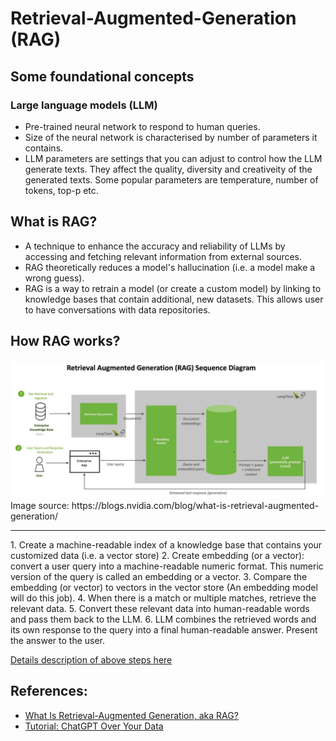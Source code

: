 # Retrieval-Augmented-Generation (RAG)

## Some foundational concepts
### Large language models (LLM)
- Pre-trained neural network to respond to human queries.
- Size of the neural network is characterised by number of parameters it contains.
- LLM parameters are settings that you can adjust to control how the LLM generate texts. They affect the quality, diversity and creativeity of the generated texts. Some popular parameters are temperature, number of tokens, top-p etc.

## What is RAG?
- A technique to enhance the accuracy and reliability of LLMs by accessing and fetching relevant information from external sources.
- RAG theoretically reduces a model's hallucination (i.e. a model make a wrong guess).
- RAG is a way to retrain a model (or create a custom model) by linking to knowledge bases that contain additional, new datasets. This allows user to have conversations with data repositories.

## How RAG works?
<img src="/images/NVIDIA-RAG-diagram-scaled.jpg">
Image source: https://blogs.nvidia.com/blog/what-is-retrieval-augmented-generation/

<hr>
1. Create a machine-readable index of a knowledge base that contains your customized data (i.e. a vector store)
2. Create embedding (or a vector): convert a user query into a machine-readable numeric format. This numeric version of the query is called an embedding or a vector.
3. Compare the embedding (or vector) to vectors in the vector store (An embedding model will do this job).
4. When there is a match or multiple matches, retrieve the relevant data.
5. Convert these relevant data into human-readable words and pass them back to the LLM.
6. LLM combines the retrieved words and its own response to the query into a final human-readable answer. Present the answer to the user.

[Details description of above steps here](https://blog.langchain.dev/tutorial-chatgpt-over-your-data/)

## References:
- [What Is Retrieval-Augmented Generation, aka RAG?](https://blogs.nvidia.com/blog/what-is-retrieval-augmented-generation/)
- [Tutorial: ChatGPT Over Your Data](https://blog.langchain.dev/tutorial-chatgpt-over-your-data/)